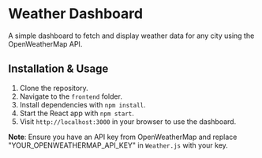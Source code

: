 # Weather Dashboard

A simple dashboard to fetch and display weather data for any city using the OpenWeatherMap API.

## Installation & Usage

1. Clone the repository.
2. Navigate to the `frontend` folder.
3. Install dependencies with `npm install`.
4. Start the React app with `npm start`.
5. Visit `http://localhost:3000` in your browser to use the dashboard.

**Note**: Ensure you have an API key from OpenWeatherMap and replace "YOUR_OPENWEATHERMAP_API_KEY" in `Weather.js` with your key.

